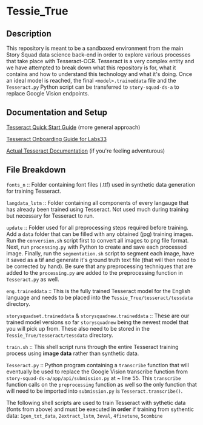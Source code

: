 # Tessie_True

## Description

This repository is meant to be a sandboxed environment from the main Story Squad data science back-end in order to explore various processes that take place with Tesseract-OCR. Tesseract is a very complex entity and we have attempted to break down what this repository is for, what it contains and how to understand this technology and what it's doing. Once an ideal model is reached, the final `<model>.traineddata` file and the `Tesseract.py` Python script can be transferred to `story-squad-ds-a` to replace Google Vision endpoints.

## Documentation and Setup

[Tesseract Quick Start Guide](https://docs.google.com/document/d/141EKgawPfkhSCKC4GrP9VUK3_TD2qFRKl4t3aE7825c/edit?usp=sharing) (more general approach)

[Tesseract Onboarding Guide for Labs33](https://docs.google.com/document/d/1I8GayxQ6_HOPAeYB81GpApwhIVsXfBqhrH3VSdi3pPQ/edit?usp=sharing)

[Actual Tesseract Documentation](https://tesseract-ocr.github.io/tessdoc/tess4/TrainingTesseract-4.00.html) (if you're feeling adventurous)

## File Breakdown

`fonts_n`  :: Folder containing font files (.ttf) used in synthetic data generation for training Tesseract.

`langdata_lstm` :: Folder containing all components of every langauge that has already been trained using Tesseract. Not used much during training but necessary for Tesseract to run.

`update` :: Folder used for all preprocessing steps required before training. Add a `data` folder that can be filled with any obtained (jpg) training images. Run the `conversion.sh` script first to convert all images to png file format. Next, run `processing.py` with Python to create and save each processed image. Finally, run the `segmentation.sh` script to segment each image, have it saved as a tif and generate it's ground truth text file (that will then need to be corrected by hand). Be sure that any preprocessing techniques that are added to the `processing.py` are added to the preprocessing function in `Tesseract.py` as well.

`eng.traineddata` :: This is the fully trained Tesseract model for the English language and needs to be placed into the `Tessie_True/tesseract/tessdata` directory.

`storysquadset.traineddata` & `storysquadnew.traineddata` :: These are our trained model versions so far `storysquadnew` being the newest model that you will pick up from. These also need to be stored in the `Tessie_True/tesseract/tessdata` directory.

`train.sh` :: This shell script runs through the entire Tesseract training process using **image data** rather than synthetic data.

`Tesseract.py` :: Python program containing a `transcribe` function that will eventually be used to replace the Google Vision transcribe function from `story-squad-ds-a/app/api/submission.py` at ~ line 55. This `transcribe` function calls on the `preprocessing` function as well so the only function that will need to be imported into `submission.py` is `Tesseract.transcribe()`.

The following shell scripts are used to train Tesseract with sythetic data (fonts from above) and must be executed **in order** if training from sythentic data: `1gen_txt_data`, `2extract_lstm`, `3eval`, `4finetune`, `5combine`
